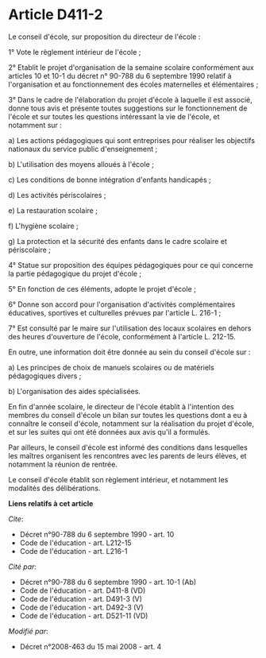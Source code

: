 # Article D411-2

Le conseil d'école, sur proposition du directeur de l'école : 

1° Vote le règlement intérieur de l'école ; 

2° Etablit le projet d'organisation de la semaine scolaire conformément aux articles 10 et 10-1 du décret n° 90-788 du 6
septembre 1990 relatif à l'organisation et au fonctionnement des écoles maternelles et élémentaires ; 

3° Dans le cadre de l'élaboration du projet d'école à laquelle il est associé, donne tous avis et présente toutes suggestions
sur le fonctionnement de l'école et sur toutes les questions intéressant la vie de l'école, et notamment sur : 

a) Les actions pédagogiques qui sont entreprises pour réaliser les objectifs nationaux du service public d'enseignement ; 

b) L'utilisation des moyens alloués à l'école ; 

c) Les conditions de bonne intégration d'enfants handicapés ; 

d) Les activités périscolaires ; 

e) La restauration scolaire ; 

f) L'hygiène scolaire ; 

g) La protection et la sécurité des enfants dans le cadre scolaire et périscolaire ; 

4° Statue sur proposition des équipes pédagogiques pour ce qui concerne la partie pédagogique du projet d'école ; 

5° En fonction de ces éléments, adopte le projet d'école ; 

6° Donne son accord pour l'organisation d'activités complémentaires éducatives, sportives et culturelles prévues par
l'article L. 216-1 ; 

7° Est consulté par le maire sur l'utilisation des locaux scolaires en dehors des heures d'ouverture de l'école, conformément
à l'article L. 212-15. 

En outre, une information doit être donnée au sein du conseil d'école sur : 

a) Les principes de choix de manuels scolaires ou de matériels pédagogiques divers ; 

b) L'organisation des aides spécialisées. 

En fin d'année scolaire, le directeur de l'école établit à l'intention des membres du conseil d'école un bilan sur toutes les
questions dont a eu à connaître le conseil d'école, notamment sur la réalisation du projet d'école, et sur les suites qui ont
été données aux avis qu'il a formulés. 

Par ailleurs, le conseil d'école est informé des conditions dans lesquelles les maîtres organisent les rencontres avec les
parents de leurs élèves, et notamment la réunion de rentrée. 

Le conseil d'école établit son règlement intérieur, et notamment les modalités des délibérations.

**Liens relatifs à cet article**

_Cite_:

  - Décret n°90-788 du 6 septembre 1990 - art. 10
  - Code de l'éducation - art. L212-15
  - Code de l'éducation - art. L216-1

_Cité par_:

  - Décret n°90-788 du 6 septembre 1990 - art. 10-1 (Ab)
  - Code de l'éducation - art. D411-8 (VD)
  - Code de l'éducation - art. D491-3 (V)
  - Code de l'éducation - art. D492-3 (V)
  - Code de l'éducation - art. D521-11 (VD)

_Modifié par_:

  - Décret n°2008-463 du 15 mai 2008 - art. 4
